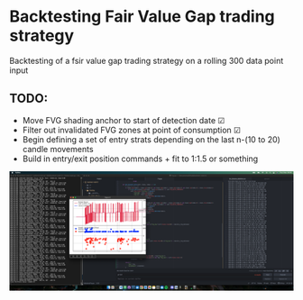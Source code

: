 
# Backtesting Fair Value Gap trading strategy

Backtesting of a fsir value gap trading strategy on a rolling 300 data point input

## TODO:
- Move FVG shading anchor to start of detection date &#x2611;
- Filter out invalidated FVG zones at point of consumption &#x2611;
- Begin defining a set of entry strats depending on the last n-(10 to 20) candle movements
- Build in entry/exit position commands + fit to 1:1.5 or something

![alt text](https://github.com/CacheMoneyPlaya/backtest-rndm1.0/blob/main/Charts/Screenshot%202022-11-03%20at%2000.26.51.png?raw=true)
